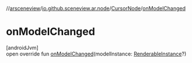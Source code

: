 //[arsceneview](../../../index.md)/[io.github.sceneview.ar.node](../index.md)/[CursorNode](index.md)/[onModelChanged](on-model-changed.md)

# onModelChanged

[androidJvm]\
open override fun [onModelChanged](on-model-changed.md)(modelInstance: [RenderableInstance](../../../../arsceneview/com.google.ar.sceneform.rendering/-renderable-instance/index.md)?)
